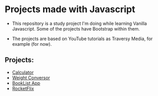 # Projects made with Javascript

* This repository is a study project I'm doing while learning Vanilla Javascript. Some of the projects have Bootstrap within them.
  
* The projects are based on YouTube tutorials as Traversy Media, for example (for now).
## Projects:

* [Calculator](https://github.com/yoruwitch/javascript-projects/tree/main/calculator)
* [Weight Conversor](https://github.com/yoruwitch/javascript-projects/tree/main/weight-conversor)
* [BookList App](https://github.com/yoruwitch/javascript-projects/tree/main/booklist-app)
* [RocketFlix](https://github.com/yoruwitch/javascript-projects/tree/main/rocketflix)

